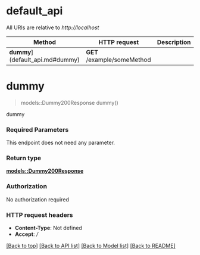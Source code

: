 # default_api

All URIs are relative to *http://localhost*

Method | HTTP request | Description
------------- | ------------- | -------------
**dummy**](default_api.md#dummy) | **GET** /example/someMethod | 


# **dummy**
> models::Dummy200Response dummy()


dummy

### Required Parameters
This endpoint does not need any parameter.

### Return type

[**models::Dummy200Response**](dummy_200_response.md)

### Authorization

No authorization required

### HTTP request headers

 - **Content-Type**: Not defined
 - **Accept**: */*

[[Back to top]](#) [[Back to API list]](../README.md#documentation-for-api-endpoints) [[Back to Model list]](../README.md#documentation-for-models) [[Back to README]](../README.md)

